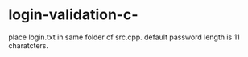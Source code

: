 # login-validation-c-

place login.txt in same folder of src.cpp.
default password length is 11 charatcters.
